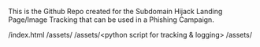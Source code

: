 This is the Github Repo created for the Subdomain Hijack Landing Page/Image Tracking that can be used in a Phishing Campaign. 

/index.html
/assets/<image file>
/assets/<python script for tracking & logging>
/assets/<output log file>
